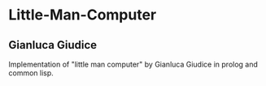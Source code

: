 # Little-Man-Computer
<h2>Gianluca Giudice</h2>

<span>
  Implementation of "little man computer" by Gianluca Giudice in prolog and common lisp.
</span>
